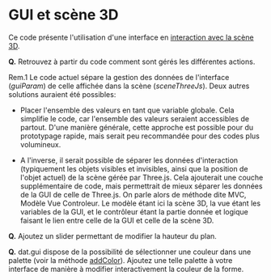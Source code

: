 # GUI et scène 3D


Ce code présente l'utilisation d'une interface en [interaction avec la scène 3D](https://htmlpreview.github.io/?https://github.com/drohmer/INF473F/blob/master/seance_02/02_ui/b_ui_scene3D/src/index.html).

__Q.__ Retrouvez à partir du code comment sont gérés les différentes actions.

Rem.1 Le code actuel sépare la gestion des données de l'interface (_guiParam_) de celle affichée dans la scène (_sceneThreeJs_). Deux autres solutions auraient été possibles:
* Placer l'ensemble des valeurs en tant que variable globale. Cela simplifie le code, car l'ensemble des valeurs seraient accessibles de partout. D'une manière générale, cette approche est possible pour du prototypage rapide, mais serait peu recommandée pour des codes plus volumineux.

* A l'inverse, il serait possible de séparer les données d'interaction (typiquement les objets visibles et invisibles, ainsi que la position de l'objet actuel) de la scène gérée par Three.js. Cela ajouterait une couche supplémentaire de code, mais permettrait de mieux séparer les données de la GUI de celle de Three.js. On parle alors de méthode dite MVC, Modèle Vue Controleur. Le modèle étant ici la scène 3D, la vue étant les variables de la GUI, et le contrôleur étant la partie donnée et logique faisant le lien entre celle de la GUI et celle de la scène 3D.


__Q.__ Ajoutez un slider permettant de modifier la hauteur du plan.

__Q.__ dat.gui dispose de la possibilité de sélectionner une couleur dans une palette (voir la méthode [addColor](https://github.com/dataarts/dat.gui/blob/master/API.md#guiaddcolorobject-property--controller)). Ajoutez une telle palette à votre interface de manière à modifier interactivement la couleur de la forme.
